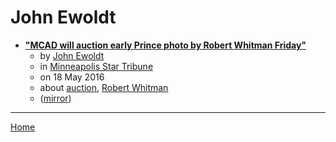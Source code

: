 # John Ewoldt

 - [**"MCAD will auction early Prince photo by Robert Whitman Friday"**](https://www.startribune.com/mcad-will-auction-early-prince-photo-by-robert-whitman-friday/379940691/)
    - by [John Ewoldt](../../authors/john-ewoldt/index.md)
    - in [Minneapolis Star Tribune](https://www.startribune.com/)
    - on 18 May 2016
    - about [auction](../../topics/auction/index.md), [Robert Whitman](../../topics/robert-whitman/index.md)
    - ([mirror](https://web.archive.org/web/*/https://www.startribune.com/mcad-will-auction-early-prince-photo-by-robert-whitman-friday/379940691/))

----

[Home](../index.md)

